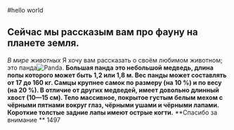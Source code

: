#hello world

## Сейчас мы рассказым вам про фауну на планете земля.

_В мире животных_
Я хочу вам рассказать о своём любимом животном; это панда![Panda](panda.jpg). **Большая панда это небольшой медведь, длина попы которого может быть 1,2 или 1,8 м. Вес панды может составлять от 17 до 160 кг. Самцы крупнее самок по размеру (на 10 %) и по весу (на 20 %). В отличие от других медведей, имеет довольно длинный хвост (10—15 см). Тело массивное, покрытое густым белым мехом с чёрными пятнами вокруг глаз, чёрными ушами и чёрными лапами. Короткие толстые задние лапы имеют острые когти.**
**Спасибо за внимание **
1497
